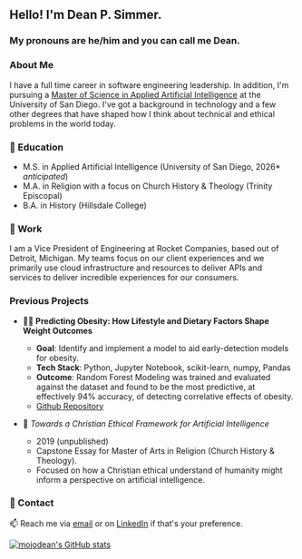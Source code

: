 ## Hello! I'm Dean P. Simmer. 
### My pronouns are he/him and you can call me Dean.

### About Me
I have a full time career in software engineering leadership. In addition, I'm pursuing a [Master of Science in Applied Artificial Intelligence](https://www.sandiego.edu/engineering/graduate/ms-applied-artificial-intelligence.php) at the University of San Diego. I've got a background in technology and a few other degrees that have shaped how I think about technical and ethical problems in the world today.

### 🌱 Education
- M.S. in Applied Artificial Intelligence (University of San Diego, 2026* *anticipated*)
- M.A. in Religion with a focus on Church History & Theology (Trinity Episcopal)
- B.A. in History (Hillsdale College)

### 🔭 Work

I am a Vice President of Engineering at Rocket Companies, based out of Detroit, Michigan. My teams focus on our client experiences and we primarily use cloud infrastructure and resources to deliver APIs and services to deliver incredible experiences for our consumers.  

### Previous Projects
- 🧑‍💻 **Predicting Obesity: How Lifestyle and Dietary Factors Shape Weight Outcomes**
    - **Goal**: Identify and implement a model to aid early-detection models for obesity.
    - **Tech Stack**: Python, Jupyter Notebook, scikit-learn, numpy, Pandas
    - **Outcome**: Random Forest Modeling was trained and evaluated against the dataset and found to be the most predictive, at effectively 94% accuracy, of detecting correlative effects of obesity.
    - [Github Repository](https://github.com/mojodean/aai-500-project-obesity-levels)

- 📝 *Towards a Christian Ethical Framework for Artificial Intelligence*
    - 2019 (unpublished)
    - Capstone Essay for Master of Arts in Religion (Church History & Theology).
    - Focused on how a Christian ethical understand of humanity might inform a perspective on artificial intelligence.


### 💬 Contact

📫 Reach me via [email](https://www.deanpsimmer.com/contact/) or on [LinkedIn](https://www.linkedin.com/in/deanpsimmer/) if that's your preference.

[![mojodean's GitHub stats](https://github-readme-stats.vercel.app/api?username=mojodean)](https://github.com/anuraghazra/github-readme-stats)

<!--
**mojodean/mojodean** is a ✨ _special_ ✨ repository because its `README.md` (this file) appears on your GitHub profile.

Here are some ideas to get you started:

- 🔭 I’m currently working on ...
- 🌱 I’m currently learning ...
- 👯 I’m looking to collaborate on ...
- 🤔 I’m looking for help with ...
- 💬 Ask me about ...
- 📫 How to reach me: ...
- 😄 Pronouns: ...
- ⚡ Fun fact: ...
-->

